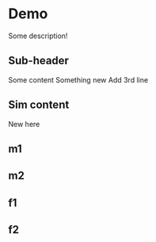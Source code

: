 # Demo

Some description!


## Sub-header

Some content
Something new
Add 3rd line

## Sim content
New here

## m1
## m2


## f1
## f2